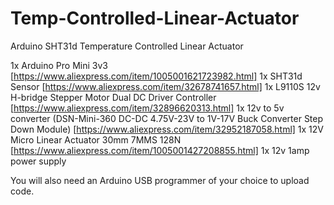 # Temp-Controlled-Linear-Actuator
 Arduino SHT31d Temperature Controlled Linear Actuator

1x Arduino Pro Mini 3v3 [https://www.aliexpress.com/item/1005001621723982.html]
1x SHT31d Sensor [https://www.aliexpress.com/item/32678741657.html]
1x L9110S 12v H-bridge Stepper Motor Dual DC Driver Controller [https://www.aliexpress.com/item/32896620313.html]
1x 12v to 5v converter (DSN-Mini-360 DC-DC 4.75V-23V to 1V-17V Buck Converter Step Down Module) [https://www.aliexpress.com/item/32952187058.html]
1x 12V Micro Linear Actuator 30mm 7MMS 128N [https://www.aliexpress.com/item/1005001427208855.html]
1x 12v 1amp power supply

You will also need an Arduino USB programmer of your choice to upload code.
